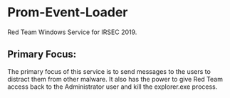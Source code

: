 # Prom-Event-Loader
Red Team Windows Service for IRSEC 2019.

## Primary Focus:
The primary focus of this service is to send messages to the users to distract them from other malware. 
It also has the power to give Red Team access back to the Administrator user and kill the explorer.exe process.
